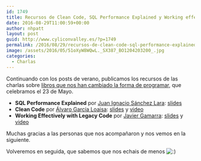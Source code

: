 ```yaml
---
id: 1749
title: Recursos de Clean Code, SQL Performance Explained y Working effectively with Legacy Code
date: 2016-08-29T11:00:59+00:00
author: nhpatt
layout: post
guid: http://www.cyliconvalley.es/?p=1749
permalink: /2016/08/29/recursos-de-clean-code-sql-performance-explained-y-working-effectively-with-legacy-code/
image: /assets/2016/05/51oXyW8WQwL._SX387_BO1204203200_.jpg
categories:
  - Charlas
---
```

Continuando con los posts de verano, publicamos los recursos de las charlas sobre [libros que nos han cambiado la forma de programar](http://www.cyliconvalley.es/2016/05/23/1734/), que celebramos el 23 de Mayo.

  * **SQL Performance Explained** por [Juan Ignacio Sánchez Lara](https://twitter.com/juanignaciosl): [slides](http://juanignaciosl.github.io/sql-performance-explained/slides/#/intro)
  * **Clean Code** por [Álvaro García Loaisa](https://twitter.com/aloaisa): [slides](http://www.slideshare.net/loaisa/clean-code-62746616) y [video](https://www.youtube.com/watch?v=1Fss1jBfc3g)
  * **Working Effectively with Legacy Code** por [Javier Gamarra](https://twitter.com/nhpatt): [slides](https://speakerdeck.com/nhpatt/working-effectively-with-legacy-code) y [video](https://www.youtube.com/watch?v=FngQw5KYXK0)

Muchas gracias a las personas que nos acompañaron y nos vemos en la siguiente.

Volveremos en seguida, que sabemos que nos echais de menos <img src="http://www.cyliconvalley.es/wp-includes/images/smilies/icon_smile.gif" alt=":)" class="wp-smiley" />